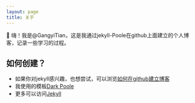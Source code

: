 ```yaml
---
layout: page
title: 关于
---
```


<p class="message">
  👋 嗨！我是@GangyiTian，这是我通过jekyll-Poole在github上面建立的个人博客，记录一些学习的过程。
</p>

## 如何创建？

- 如果你对jekyll感兴趣，也想尝试，可以浏览[如何在github建立博客](https://GangyiTian/github.io/2021/06/13/how-to-create-blog-on-github) 
- 我使用的模板[Dark Poole](https://github.com/andrewhwanpark/dark-poole)
- 更多可以访问[Jekyll](https://jekyllrb.com)
